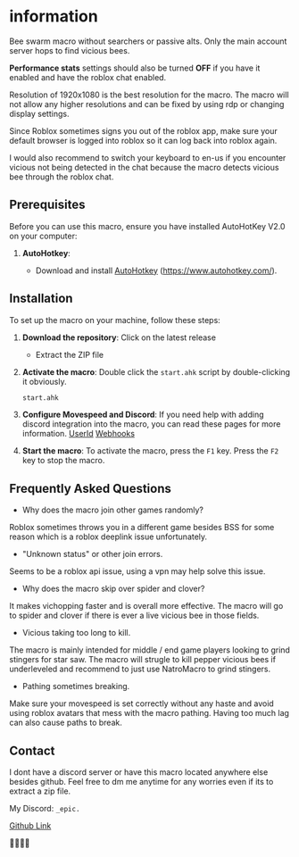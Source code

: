 # information
Bee swarm macro without searchers or passive alts. Only the main account server hops to find vicious bees.

**Performance stats** settings should also be turned **OFF** if you have it enabled and have the roblox chat enabled.

Resolution of 1920x1080 is the best resolution for the macro. The macro will not allow any higher resolutions and can be fixed by using rdp or changing display settings. 
 
Since Roblox sometimes signs you out of the roblox app, make sure your default browser is logged into roblox so it can log back into roblox again.

I would also recommend to switch your keyboard to en-us if you encounter vicious not being detected in the chat because the macro detects vicious bee through the roblox chat.

## Prerequisites

Before you can use this macro, ensure you have installed AutoHotKey V2.0 on your computer:

1. **AutoHotkey**: 

   - Download and install [AutoHotkey](https://www.autohotkey.com/download/ahk-v2.exe) (https://www.autohotkey.com/).



## Installation

To set up the macro on your machine, follow these steps:

1. **Download the repository**: Click on the latest release
   - Extract the ZIP file

2. **Activate the macro**: Double click the `start.ahk` script by double-clicking it obviously.
   ```sh
   start.ahk
   ```

3. **Configure Movespeed and Discord**: If you need help with adding discord integration into the macro, you can read these pages for more information. [UserId](https://support.discord.com/hc/en-us/articles/206346498-Where-can-I-find-my-User-Server-Message-ID#h_01HRSTXPS5H5D7JBY2QKKPVKNA) [Webhooks](https://support.discord.com/hc/en-us/articles/228383668-Intro-to-Webhooks)


4. **Start the macro**: To activate the macro, press the ``` F1 ``` key. Press the ``` F2 ``` key to stop the macro. 


## Frequently Asked Questions

- Why does the macro join other games randomly?

Roblox sometimes throws you in a different game besides BSS for some reason which is a roblox deeplink issue unfortunately.  

- "Unknown status" or other join errors.

Seems to be a roblox api issue, using a vpn may help solve this issue.

- Why does the macro skip over spider and clover?

It makes vichopping faster and is overall more effective. The macro will go to spider and clover if there is ever a live vicious bee in those fields.

- Vicious taking too long to kill.

The macro is mainly intended for middle / end game players looking to grind stingers for star saw. The macro will strugle to kill pepper vicious bees if underleveled and recommend to just use NatroMacro to grind stingers.

-  Pathing sometimes breaking.

Make sure your movespeed is set correctly without any haste and avoid using roblox avatars that mess with the macro pathing. Having too much lag can also cause paths to break. 


## Contact

I dont have a discord server or have this macro located anywhere else besides github.
Feel free to dm me anytime for any worries even if its to extract a zip file.

My Discord: ``` _epic. ``` 

[Github Link](https://github.com/epicisgood/VicHopMacro)


🤑💵💸🐶